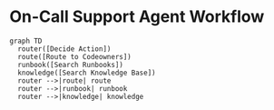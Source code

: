 # On-Call Support Agent Workflow


```mermaid
graph TD
  router([Decide Action])
  route([Route to Codeowners])
  runbook([Search Runbooks])
  knowledge([Search Knowledge Base])
  router -->|route| route
  router -->|runbook| runbook
  router -->|knowledge| knowledge
